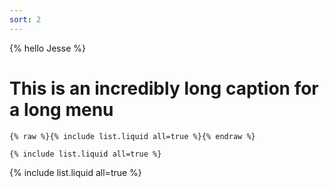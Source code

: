 ```yaml
---
sort: 2
---
```


{% hello Jesse %}

# This is an incredibly long caption for a long menu

```
{% raw %}{% include list.liquid all=true %}{% endraw %}

{% include list.liquid all=true %}
```

{% include list.liquid all=true %}
